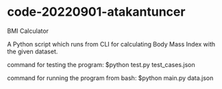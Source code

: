 # code-20220901-atakantuncer

BMI Calculator

A Python script which runs from CLI for calculating Body Mass Index with the given dataset.

command for testing the program:
$python test.py test_cases.json

command for running the program from bash:
$python main.py data.json

